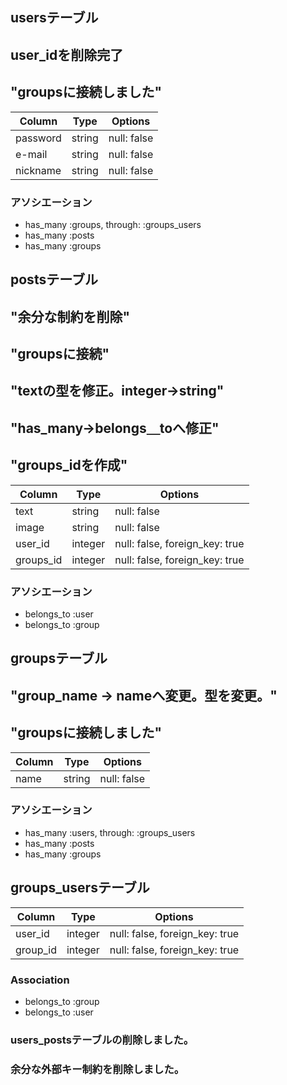 ## usersテーブル
## user_idを削除完了
## "groupsに接続しました"
|Column|Type|Options|
|------|----|-------|
|password|string|null: false| 
|e-mail|string|null: false|
|nickname|string|null: false|
### アソシエーション
- has_many :groups, through:  :groups_users
- has_many :posts
- has_many :groups

## postsテーブル
## "余分な制約を削除"
## "groupsに接続"
## "textの型を修正。integer→string"
## "has_many→belongs＿toへ修正"
## "groups_idを作成"
|Column|Type|Options|
|------|----|-------|
|text|string|null: false|
|image|string|null: false|
|user_id|integer|null: false, foreign_key: true|
|groups_id|integer|null: false, foreign_key: true|
### アソシエーション
- belongs_to :user
- belongs_to :group

## groupsテーブル
## "group_name → nameへ変更。型を変更。"
## "groupsに接続しました"
|Column|Type|Options|
|------|----|-------|
|name|string|null: false|
### アソシエーション
- has_many :users, through:  :groups_users
- has_many :posts
- has_many :groups

## groups_usersテーブル
|Column|Type|Options|
|------|----|-------|
|user_id|integer|null: false, foreign_key: true|
|group_id|integer|null: false, foreign_key: true|
### Association
- belongs_to :group
- belongs_to :user

### users_postsテーブルの削除しました。
### 余分な外部キー制約を削除しました。